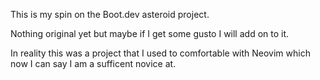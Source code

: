 This is my spin on the Boot.dev asteroid project.

Nothing original yet but maybe if I get some gusto I will add on to it.  

In reality this was a project that I used to comfortable with Neovim which now I can say I am a sufficent novice at. 
